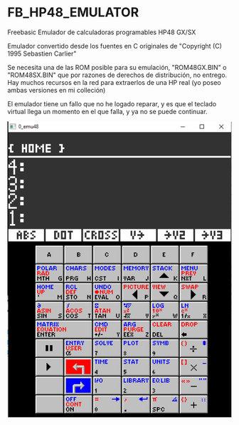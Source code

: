 # FB_HP48_EMULATOR
Freebasic Emulador de calculadoras programables HP48 GX/SX

Emulador convertido desde los fuentes en C originales de "Copyright (C) 1995 Sebastien Carlier" 

Se necesita una de las ROM posible para su emulación, "ROM48GX.BIN" o "ROM48SX.BIN" que por razones de derechos de distribución, no entrego.
Hay muchos recursos en la red para extraerlos de una HP real (yo poseo ambas versiones en mi colleción)

El emulador tiene un fallo que no he logado reparar, y es que el teclado virtual llega un momento en el que falla, y ya no se puede continuar.

![Imagen fb_48emul.png](https://github.com/jepalza/FB_HP48_EMULATOR/blob/main/fb_48emul.png)
